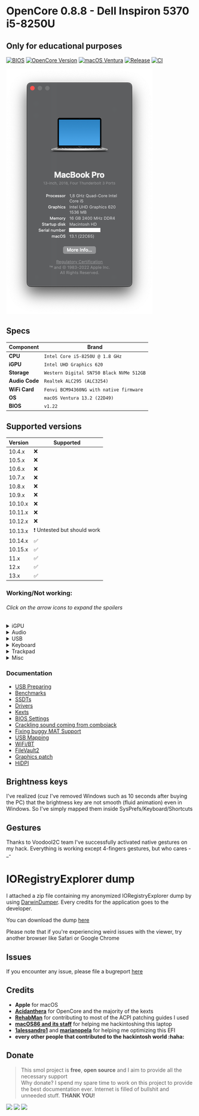 # OpenCore 0.8.8 - Dell Inspiron 5370 i5-8250U

## Only for educational purposes

[![BIOS](https://img.shields.io/badge/BIOS-1.22-important.svg)](https://www.dell.com/support/home/en-us/product-support/product/inspiron-13-5370-laptop/drivers)
[![OpenCore 
Version](https://img.shields.io/badge/OpenCore-0.8.8-cyan.svg)](https://github.com/acidanthera/OpenCorePkg/releases/latest)
[![macOS 
Ventura](https://img.shields.io/badge/macOS-13.2%20(22D49)-white.svg)](https://www.apple.com/macos/ventura/)
[![Release](https://img.shields.io/badge/Download-latest-success.svg)](https://github.com/dreamwhite/dell-inspiron-5370-hackintosh/releases/latest)
[![CI](https://github.com/dreamwhite/dell-inspiron-5370-hackintosh/actions/workflows/main.yml/badge.svg)](https://github.com/dreamwhite/dell-inspiron-5370-hackintosh/actions/workflows/main.yml)

![About this Mac](.assets/docs/about_this_mac.png)

## Specs

| Component      | Brand                                     |
|----------------|-------------------------------------------|
| **CPU**        | `Intel Core i5-8250U @ 1.8 GHz`           |
| **iGPU**       | `Intel UHD Graphics 620`                  |
| **Storage**    | `Western Digital SN750 Black NVMe 512GB`  |
| **Audio Code** | `Realtek ALC295 (ALC3254)`                |
| **WiFi Card**  | `Fenvi BCM94360NG with native firmware`   |
| **OS**         | `macOS Ventura 13.2 (22D49)`              |
| **BIOS**       | `v1.22`                                   |

## Supported versions

| Version 	| Supported 	|
|---	|---	|
| 10.4.x 	| :x: 	|
| 10.5.x 	| :x: 	|
| 10.6.x 	| :x: 	|
| 10.7.x 	| :x: 	|
| 10.8.x 	| :x: 	|
| 10.9.x 	| :x: 	|
| 10.10.x 	| :x: 	|
| 10.11.x 	| :x: 	|
| 10.12.x 	| :x: 	|
| 10.13.x 	| :heavy_exclamation_mark: Untested but should work	|
| 10.14.x 	| :white_check_mark: 	|
| 10.15.x 	| :white_check_mark: 	|
| 11.x 	| :white_check_mark: 	|
| 12.x 	| :white_check_mark: 	|
| 13.x 	| :white_check_mark: 	|


### Working/Not working:

###### Click on the arrow icons to expand the spoilers
<details>
<summary>iGPU</summary>
  
- [x] Intel UHD 620 iGPU Backlight support
- [x] Intel UHD 620 iGPU HDMI1.4b Output (1920x1080@120Hz)
- [x] Intel UHD 620 iGPU Type-C to HDMI Output
- [x] Intel UHD 620 iGPU - H264 & HEVC
</details>

<details>
<summary>Audio</summary>
  
- [x] ALC295 Internal Speakers
- [x] ALC295 Internal Microphone
- [x] ALC295 Combojack headphones
- [ ] ALC295 Combojack microphone - Not interested at all
- [x] ALC295 HDMI Audio Output
- [x] ALC295 Type-C to HDMI Audio Output
</details>

<details>
<summary>USB</summary>
  
- [x] All USB ports working and mapped
- [x] Micro SD Card Reader (USB based)
- [x] Webcam (USB based)
</details>

<details>
<summary>Keyboard</summary>
  
- [x] Keyboard (PS2 based)
- [x] HID Key PWRB & SLPB 
- [x] F11 & F12 remapped brightness keys
- [x] F13 Print Screen remapped key
- [x] Multimedia control sound keys
</details>

<details>
<summary>Trackpad</summary>
  
- [x] I2C Touchpad with gestures
- [x] Force Touch
</details>


<details>
<summary>Misc</summary>
  
- [x] SpeedStep
- [x] Sleep/Wake using both `hibernatemode` `0` and `25`
- [x] Wi-Fi/BT 4.1 `BCM94360NG` module with Continuity and Airdrop support (both from iPhone to Mac and viceversa)
- [x] SATA/NVMe PCIe Gen3x4 on M.2 slot
- [x] Sensors CPU, iGPU, Battery, NVMe, Fans
- [x] Native ACPI Battery 8-bit support
- [x] Native NVRAM support
- [x] Recovery (macOS) boot from OpenCore
- [x] Windows 10/Linux boot from OpenCore
- [x] macOS Ventura Continuity Camera
</details>

### Documentation

- [USB Preparing](/Docs/usb_preparation/README.md)
- [Benchmarks](/Docs/README.md#benchmarks)
- [SSDTs](/Docs/README#ssdt)
- [Drivers](/Docs/README#drivers)
- [Kexts](/Docs/Kexts.md)
- [BIOS Settings](/Docs/BIOS/README.md)
- [Crackling sound coming from combojack](/Docs/headphones_fix/README.md)
- [Fixing buggy MAT Support](/Docs/SysReport/README.md)
- [USB Mapping](/Docs/ACPI/SSDT-3-xh_OEMBD.md)
- [WiFi/BT](/Docs/wifi_and_bt/README.md)
- [FileVault2](/Docs/FileVault2/README.md)
- [Graphics patch](/Docs/graphics_patch/README.md)
- [HiDPI](/Docs/hidpi/README.md)

## Brightness keys

I've realized (cuz I've removed Windows such as 10 seconds after buying the PC) that the brightness key are not smooth (fluid animation) even in Windows. So I've simply mapped them inside SysPrefs/Keyboard/Shortcuts 

## Gestures

Thanks to VoodooI2C team I've successfully activated native gestures on my hack. Everything is working except 4-fingers gestures, but who cares -_- 

# IORegistryExplorer dump

I attached a zip file containing my anonymized IORegistryExplorer dump by using [DarwinDumper](https://bitbucket.org/blackosx/darwindumper/downloads/). Every credits for the application goes to the developer.

You can download the dump [here](/Docs/DarwinDumper_ioreg.zip)

Please note that if you're experiencing weird issues with the viewer, try another browser like Safari or Google Chrome

## Issues

If you encounter any issue, please file a bugreport [here](https://github.com/dreamwhite/bugtracker/issues/new?assignees=dreamwhite&labels=bug&template=generic.md&title=)

## Credits

* **Apple** for macOS
* [**Acidanthera**](https://github.com/acidanthera) for OpenCore and the majority of the kexts
* [**RehabMan**](https://github.com/RehabMan) for contributing to most of the ACPI patching guides I used
* [**macOS86 and its staff**](https://github.com/macos86) for helping me hackintoshing this laptop
* [**1alessandro1**](https://github.com/1alessandro1) and [**marianopela**](https://github.com/marianopela) <!-- wamawwo mawwone --> for helping me optimizing this EFI 
* **every other people that contributed to the hackintosh world :haha:**

## Donate

> This smol project is **free**, **open source** and I aim to provide all the necessary support<br>
> Why donate? I spend my spare time to work on this project to provide the best documentation ever. Internet is filled of bullshit and unneeded stuff. **THANK YOU!**

[![](https://img.shields.io/badge/donate-paypal-005EA6.svg?logo=paypal)](https://www.paypal.me/dreamwhitedev) [![](https://img.shields.io/badge/donate-ko--fi-29abe0.svg?logo=ko-fi)](https://ko-fi.com/dreamwhite) ![](https://img.shields.io/badge/ethereum-0xb6AAD058f7FF9b6A27467150aD23Ad9e341cC61d-4E8EE9.svg?logo=ethereum)
